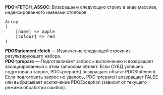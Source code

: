 <b>PDO::FETCH_ASSOC</b>: Возвращаем следующую строку в виде массива, индексированного именами столбцов
<pre>
Array
(
    [name] => apple
    [colour] => red
)
</pre>

<b>PDOStatement::fetch</b> — Извлечение следующей строки из результирующего набора.<br>
<b>PDO::prepare</b> — Подготавливает запрос к выполнению и возвращает ассоциированный с этим запросом объект. Если СУБД успешно подготовила запрос, PDO::prepare() возвращает объект PDOStatement. Если подготовить запрос не удалось, PDO::prepare() возвращает FALSE или выбрасывает исключение PDOException (зависит от текущего режима обработки ошибок).